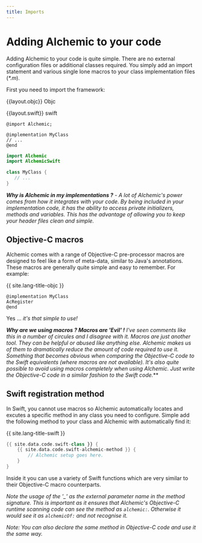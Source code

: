 ```yaml
---
title: Imports
---
```


# Adding Alchemic to your code

Adding Alchemic to your code is quite simple. There are no external configuration files or additional classes required. You simply add an import statement and various single lone macros to your class implementation files (_*.m_).

First you need to import the framework: 

{{layout.objc}}
Objc

{{layout.swift}}
swift

```objc
@import Alchemic;

@implementation MyClass
// ...
@end
```

```swift
import Alchemic
import AlchemicSwift

class MyClass {
   // ...
}
```

*__Why is Alchemic in my implementations ?__ - A lot of Alchemic's power comes from how it integrates with your code. By being included in your implementation code, it has the ability to access private initializers, methods and variables. This has the advantage of allowing you to keep your header files clean and simple.*

## Objective-C macros

Alchemic comes with a range of Objective-C pre-processor macros are designed to feel like a form of meta-data, similar to Java's annotations. These macros are generally quite simple and easy to remember. For example:

{{ site.lang-title-objc }}
```objc
@implementation MyClass
AcRegister
@end
```

Yes ... *it's that simple to use!*

*__Why are we using macros ? Macros are 'Evil' !__ I've seen comments like this in a number of circules and I disagree with it. Macros are just another tool. They can be helpful or abused like anything else. Alchemic makes us of them to dramatically reduce the amount of code required to use it. Something that becomes obvious when comparing the Objective-C code to the Swift equivalents (where macros are not available). It's also quite possible to avoid using macros completely when using Alchemic. Just write the Objective-C code in a similar fashion to the Swift code.*** 


## Swift registration method

In Swift, you cannot use macros so Alchemic automatically locates and excutes a specific method in any class you need to configure. Simple add the following method to your class and Alchemic with automatically find it:

{{ site.lang-title-swift }}
```swift
{{ site.data.code.swift-class }} {
    {{ site.data.code.swift-alchemic-method }} {
        // Alchemic setup goes here.
    }
}
```

Inside it you can use a variety of Swift functions which are very similar to their Objective-C macro counterparts. 

*Note the usage of the '_' as the external parameter name in the method signature. This is important as it ensures that Alchemic's Objective-C runtime scanning code can see the method as `alchemic:`. Otherwise it would see it as `alchemicOf:` and not recognise it.* 

*Note: You can also declare the same method in Objective-C code and use it the same way.*  

